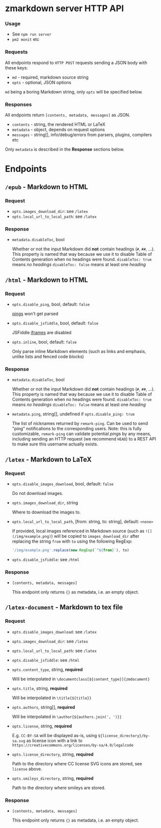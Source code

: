 # zmarkdown server HTTP API

### Usage

* See `npm run server`
* `pm2 monit` etc

### Requests
All endpoints respond to `HTTP POST` requests sending a JSON body with these keys:

* `md` - required, markdown source string
* `opts` - optional, JSON options

`md` being a boring Markdown string, only `opts` will be specified below.

### Responses

All endpoints return `[contents, metadata, messages]` as JSON.

* `contents` - string, the rendered HTML or LaTeX
* `metadata` - object, depends on request options
* `messages` - string[], info/debug/errors from parsers, plugins, compilers etc

Only `metadata` is described in the **Response** sections below.

# Endpoints

## `/epub` - Markdown to HTML

### Request

* `opts.images_download_dir`: see `/latex`
* `opts.local_url_to_local_path`: see `/latex`

### Response

* `metadata.disableToc`, bool

  Whether or not the input Markdown did **not** contain headings (`#`, `##`, …). This property is named that way because we use it to disable Table of Contents generation when no headings were found.
  `disableToc: true` means *no headings*
  `disableToc: false` means at least one *heading*

## `/html` - Markdown to HTML

### Request

* `opts.disable_ping`, bool, default: `false`

  [pings][ping] won't get parsed

* `opts.disable_jsfiddle`, bool, default: `false`

  JSFiddle [iframes][iframes] are disabled

* `opts.inline`, bool, default: `false`

  Only parse inline Markdown elements (such as links and emphasis, unlike lists and fenced code blocks)

### Response

* `metadata.disableToc`, bool

  Whether or not the input Markdown did **not** contain headings (`#`, `##`, …). This property is named that way because we use it to disable Table of Contents generation when no headings were found.
  `disableToc: true` means *no headings*
  `disableToc: false` means at least one *heading*

* `metadata.ping`, string[], undefined if `opts.disable_ping: true`

  The list of nicknames returned by `remark-ping`. Can be used to send "ping" notifications to the corresponding users.
  Note: this is fully customizable, `remark-ping` can validate potential *ping*s by any means, including sending an HTTP request (we recommend `HEAD`) to a REST API to make sure this username actually exists.

## `/latex` - Markdown to LaTeX

### Request

* `opts.disable_images_download`, bool, default: `false`

  Do not download images.

* `opts.images_download_dir`, string

  Where to download the images to.

* `opts.local_url_to_local_path`, \[from: string, to: string\], default: `<none>`

  If provided, local images referenced in Markdown source (such
  as `![](/img/example.png)`) will be copied to `images_download_dir`
  after replacing the string `from` with `to` using the following RegExp:

  ```js
  '/img/example.png'.replace(new RegExp(`^${from}`), to)
  ```

* `opts.disable_jsfiddle`: see `/html`

### Response


* `[contents, metadata, messages]`

  This endpoint only returns `{}` as metadata, i.e. an empty object.

## `/latex-document` - Markdown to tex file

### Request


* `opts.disable_images_download`: see `/latex`
* `opts.images_download_dir`: see `/latex`
* `opts.local_url_to_local_path`: see `/latex`
* `opts.disable_jsfiddle`: see `/html`
* `opts.content_type`, string, **required**

  Will be interpolated in `\documentclass[${content_type}]{zmdocument}`

* `opts.title`, string, **required**

  Will be interpolated in `\title{${title}}`

* `opts.authors`, string[], **required**

  Will be interpolated in `\author{${authors.join(', ')}}`

* `opts.license`, string, **required**

  E.g. `CC-BY-SA` will be displayed as-is, using `${license_directory}/by-sa.svg` as license icon with a link to `https://creativecommons.org/licenses/by-sa/4.0/legalcode`

* `opts.license_directory`, string, **required**

  Path to the directory where CC license SVG icons are stored, see `license` above.

* `opts.smileys_directory`, string, **required**

  Path to the directory where smileys are stored.

### Response

* `[contents, metadata, messages]`

  This endpoint only returns `{}` as metadata, i.e. an empty object.



[ping]: https://www.npmjs.com/package/remark-ping
[iframes]: https://www.npmjs.com/package/remark-iframes

